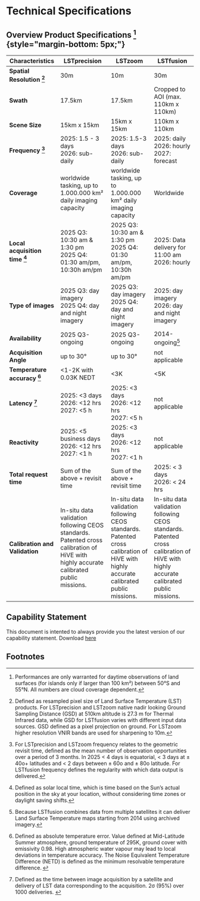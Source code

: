 # **Technical Specifications**
## Overview Product Specifications [^custom-label] {style="margin-bottom: 5px;"}

| Characteristics                      | **LSTprecision**                                                                                                                      | **LSTzoom**                                                              | LSTfusion                                                                    |
|--------------------------------------|-----------------------------------------------------------------------------------------------------------------------------------|----------------------------------------------------------------------|------------------------------------------------------------------------------|
| **Spatial Resolution [^2]**                   | 30m                                                                                                                               | 10m                                                                  | 30m                                                                          |
| **Swath**                                | 17.5km                                                                                                                            | 17.5km                                                               | Cropped to AOI (max. 110km x 110km)                                                                      |
| **Scene Size**                           | 15km x 15km                                                                                                                   | 15km x 15km                                                      | 110km x 110km                                                                |
| **Frequency [^3]**                            | 2025: 1.5 - 3 days <br> 2026: sub-daily                                                                               | 2025: 1.5-3 days <br> 2026: sub-daily                  | 2025: daily <br> 2026: hourly <br> 2027: forecast                                   | 
| **Coverage**                             | worldwide tasking, up to 1.000.000 km² daily imaging capacity                                                                                                                 | worldwide tasking, up to 1.000.000 km² daily imaging capacity                                                    | Worldwide                     | 
| **Local acquisition time [^4]**               | 2025 Q3: 10:30 am & 1:30 pm <br> 2025 Q4: 01:30 am/pm, 10:30h am/pm                                                              | 2025 Q3: 10:30 am & 1:30 pm <br> 2025 Q4: 01:30 am/pm, 10:30h am/pm | 2025: Data delivery for 11:00 am <br> 2026: hourly                                               | 
| **Type of images**                       | 2025 Q3: day imagery <br> 2025 Q4: day and night imagery                                                                                     |2025 Q3: day imagery <br> 2025 Q4: day and night imagery                        | 2025: day imagery <br> 2026: day and night imagery                                | 
| **Availability**                         | 2025 Q3-ongoing                                                                                                                      | 2025 Q3-ongoing                                                         | 2014-ongoing[^5]                                                                 | 
| **Acquisition Angle**                    | up to 30°                                                                                                                         | up to 30°                                                            | not applicable                                               | 
| **Temperature accuracy [^6]**                 | <1-2K with 0.03K NEDT                                                                                                                  | <3K                                                                  | <5K                                                                     | 
| **Latency [^7]**                              | 2025: <3 days <br> 2026: <12 hrs <br> 2027: <5 h                                                                                         | 2025: <3 days <br> 2026: <12 hrs <br> 2027: <5 h                            | not applicable                       | 
| **Reactivity**                              | 2025: <5 business days <br> 2026: <12 hrs <br> 2027: <1 h                                                                                         | 2025: <3 days <br> 2026: <12 hrs <br> 2027: <1 h                            | not applicable                       | 
| **Total request time**                              | Sum of the above + revisit time                                                                                         | Sum of the above + revisit time                          | 2025: < 3 days <br> 2026: < 24 hrs                       |
| **Calibration and Validation**           | In-situ data validation following CEOS standards.  Patented cross calibration of HiVE with highly accurate calibrated public missions. | In-situ data validation following CEOS standards. Patented cross calibration of HiVE with highly accurate calibrated public missions. |In-situ data validation following CEOS standards. Patented cross calibration of HiVE with highly accurate calibrated public missions.                                                                              | 



## Capability Statement
This document is intented to always provide you the latest version of our capability statement. Download [here](https://constdataext.blob.core.windows.net/constellr-public/Capability_Statement/Capability_statement_constellr_PUBLIC.pdf)

## Footnotes
[^custom-label]: Performances are only warranted for daytime observations of land surfaces (for islands only if larger than 100 km²) between 50°S and 55°N. All numbers are cloud coverage dependent.
  
[^2]: Defined as resampled pixel size of Land Surface Temperature (LST) products. For LSTprecision and LSTzoom native nadir looking Ground Sampling Distance (GSD) at 510km altitude is 27.3 m for Thermal Infrared data, while GSD for LSTfusion varies with different input data sources. GSD defined as a pixel projection on ground. For LSTzoom higher resolution VNIR bands are used for sharpening to 10m.

[^3]: For LSTprecision and LSTzoom frequency relates to the geometric revisit time, defined as the mean number of observation opportunities over a period of 3 months. In 2025 < 4 days is equatorial, < 3 days at ± 40o+ latitudes and < 2 days between ± 60o and ± 80o latitude. For LSTfusion frequency defines the regularity with which data output is delivered.

[^4]: Defined as solar local time, which is time based on the Sun’s actual position in the sky at your location, without considering time zones or daylight saving shifts.  

[^5]: Because LSTfusion combines data from multiple satellites it can deliver Land Surface Temperature maps starting from 2014 using archived imagery.

[^6]: Defined as absolute temperature error. Value defined at Mid-Latitude Summer atmosphere, ground temperature of 295K, ground cover with emissivity 0.98. High atmospheric water vapour may lead to local deviations in temperature accuracy. The Noise Equivalent Temperature Difference (NETD) is defined as the minimum resolvable temperature difference.   

[^7]: Defined as the time between image acquisition by a satellite and delivery of LST data corresponding to the acquisition. 2σ (95%) over 1000 deliveries.​
​


